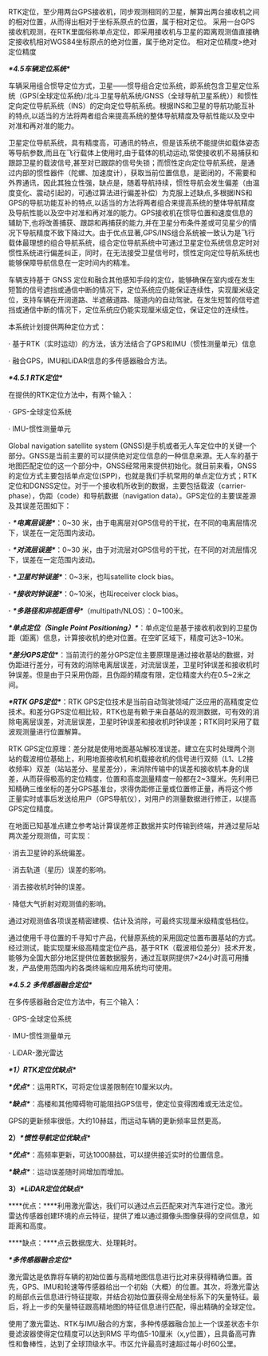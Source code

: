 RTK定位，至少用两台GPS接收机，同步观测相同的卫星，解算出两台接收机之间的相对位置，从而得出相对于坐标系原点的位置，属于相对定位。
采用一台GPS接收机观测，在RTK里面俗称单点定位，即采用接收机与卫星的距离观测值直接确定接收机相对WGS84坐标原点的绝对位置，属于绝对定位。
相对定位精度>绝对定位精度



***\*4.5车辆定位系统\****

车辆采用组合惯导定位方式，卫星——惯导组合定位系统，即系统包含卫星定位系统（GPS(全球定位系统)/北斗卫星导航系统/GNSS（全球导航卫星系统））和惯性定向定位导航系统（INS）的定向定位导航系统。根据INS和卫星的导航功能互补的特点,以适当的方法将两者组合来提高系统的整体导航精度及导航性能以及空中对准和再对准的能力。

卫星定位导航系统，具有精度高，可通讯的特点，但是该系统不能提供如载体姿态等导航参数,而且在飞行载体上使用时,由于载体的机动运动,常使接收机不易捕获和跟踪卫星的载波信号,甚至对已跟踪的信号失锁；而惯性定向定位导航系统，是通过内部的惯性器件（陀螺、加速度计），获取当前位置信息，是密闭的，不需要和外界通讯，因此其独立性强，缺点是，随着导航持续，惯性导航会发生偏差（由温度变化、震动引起的，可通过算法进行偏差补偿）为克服上述缺点,多根据INS和GPS的导航功能互补的特点,以适当的方法将两者组合来提高系统的整体导航精度及导航性能以及空中对准和再对准的能力。GPS接收机在惯导位置和速度信息的辅助下,也将改善捕获、跟踪和再捕获的能力,并在卫星分布条件差或可见星少的情况下导航精度不致下降过大。由于优点显著,GPS/INS组合系统被一致认为是飞行载体最理想的组合导航系统，组合定位导航系统中可通过卫星定位系统信息定时对惯性系统进行偏差纠正，同时，在无法接受卫星信号时，惯性定向定位导航系统也能够保障导航信息在一定时间内的精准。

车辆支持基于 GNSS 定位和融合其他感知手段的定位，能够确保在室内或在发生短暂的信号遮挡或通信中断的情况下，定位系统应仍能保证连续性，实现厘米级定位，支持车辆在开阔道路、半遮蔽道路、隧道内的自动驾驶。在发生短暂的信号遮挡或通信中断的情况下，定位系统应仍能实现厘米级定位，保证定位的连续性。

本系统计划提供两种定位方式：

· 基于RTK（实时运动）的方法，该方法结合了GPS和IMU（惯性测量单元）信息

· 融合GPS，IMU和LiDAR信息的多传感器融合方法。

***\*4.5.1 RTK定位\****

在提供的RTK定位方法中，有两个输入：

· GPS-全球定位系统

· IMU-惯性测量单元

Global navigation satellite system (GNSS)是手机或者无人车定位中的关键一个部分。GNSS是当前主要的可以提供绝对定位信息的一种信息来源。无人车的基于地图匹配定位的这一个部分中，GNSS经常用来提供初始化。就目前来看，GNSS的定位方式主要包括单点定位(SPP)，也就是我们手机常用的单点定位方式；RTK定位和DGNSS定位。对于一个接收机所收到的数据，主要包括载波（carrier-phase），伪距（code）和导航数据（navigation data）。GPS定位的主要误差源及其误差范围如下：

**·** ***\*电离层误差\****：0~30 米，由于电离层对GPS信号的干扰，在不同的电离层情况下，误差在一定范围内波动。

**·** ***\*对流层误差\****：0~30 米，由于对流层对GPS信号的干扰，在不同的对流层情况下，误差在一定范围内波动。

**·** ***\*卫星时钟误差\****：0~3米，也叫satellite clock bias。

**·** ***\*接收时钟误差\****：0~10米，也叫receiver clock bias。

**·** ***\*多路径和非视距信号\****（multipath/NLOS）：0~100米。

***\*单点定位（Single Point Positioning）\****：单点定位是基于接收机收到的卫星伪距（距离）信息，计算接收机的绝对位置。在空旷区域下，精度可达3~10米。

***\*差分GPS定位\****：当前流行的差分GPS定位主要原理是通过接收基站的数据，对伪距进行差分，可有效的消除电离层误差，对流层误差，卫星时钟误差和接收机时钟误差。但是由于只采用伪距，且伪距的精度有限，定位精度大约在0.5~2米之间。

***\*RTK GPS定位\****：RTK GPS定位技术是当前自动驾驶领域广泛应用的高精度定位技术。和差分GPS定位相比较，RTK也是有赖于来自基站的观测数据，可有效的消除电离层误差，对流层误差，卫星时钟误差和接收机时钟误差；RTK同时采用了载波观测量进行位置解算。

RTK GPS定位原理：差分就是使用地面基站解校准误差。建立在实时处理两个测站的载波相位基础上，利用地面接收机和机载接收机的信号进行双频（L1、L2接收频率）双差（站站差分、星星差分），来消除传输中的误差和接收机本身的误差，从而获得极高的定位精度，位置和高度[测量](http://www.hqchip.com/app/851)精度一般都在2~3厘米。先利用已知精确三维坐标的差分GPS基准台，求得伪距修正量或位置修正量，再将这个修正量实时或事后发送给用户（GPS导航仪），对用户的测量数据进行修正，以提高GPS定位精度。

在地面已知基准点建立参考站计算误差修正数据并实时传输到终端，并通过星际站两次差分观测值，可实现：

· 消去卫星钟的系统偏差。

· 消去轨道（星历）误差的影响。

· 消去接收机时钟的误差。

· 降低大气折射对观测值的影响。

  通过对观测值各项误差精密建模、估计及消除，可最终实现厘米级精度低档位。

通过使用千寻位置的千寻知寸产品，代替原系统的采用固定位置布置基站的方式。经过测试，能实现厘米级高精度定位产品，基于RTK（载波相位差分）技术开发，能够为全国大部分地区提供位置数据服务，通过互联网提供7×24小时高可用播发，产品使用范围内的各类终端和应用系统均可使用。

 

***\*4.5.2 多传感器融合定位\****

在多传感器融合定位方法中，有三个输入：

· GPS-全球定位系统

· IMU-惯性测量单元

· LiDAR-激光雷达

***\*1）RTK定位优缺点\****

***\*优点\****：运用RTK，可将定位误差限制在10厘米以内。

***\*缺点\****：高楼和其他障碍物可能阻挡GPS信号，使定位变得困难或无法定位。

   GPS的更新频率很低，大约10赫兹，而运动车辆的更新频率显然更高。

**2）*****\*惯性导航定位优缺点\****

***\*优点\****：高频率更新，可达1000赫兹，可以提供接近实时的位置信息。

***\*缺点\****：运动误差随时间增加而增加。

**3）*****\*LiDAR定位优缺点\****

***\*优点：\****利用激光雷达，我们可以通过点云匹配来对汽车进行定位。激光雷达传感器创建环境的点云特征，提供了难以通过摄像头图像获得的空间信息，如距离和高度。

***\*缺点：\****点云数据庞大、处理耗时。

 

***\*多传感器融合定位\****

激光雷达是依靠将车辆的初始位置与高精地图信息进行比对来获得精确位置。首先，GPS、IMU和轮速等传感器给出一个初始（大概）的位置。其次，将激光雷达的局部点云信息进行特征提取，并结合初始位置获得全局坐标系下的矢量特征。最后，将上一步的矢量特征跟高精地图的特征信息进行匹配，得出精确的全球定位。

使用了激光雷达、RTK与IMU融合的方案，多种传感器融合加上一个误差状态卡尔曼滤波器使得定位精度可以达到RMS 平均值5-10厘米（x,y位置），且具备高可靠性和鲁棒性，达到了全球顶级水平。市区允许最高时速超过每小时60公里。